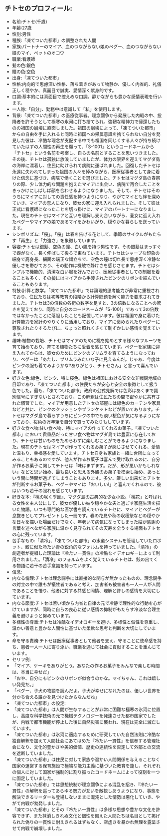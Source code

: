 ## チトセのプロフィール:

* 名前:チトセ(千歳)
* 年齢:27歳
* 性別:男性
* 種族:「凍てついた都市」の調整された人間
* 家族:パートナーのマイア、血のつながらない娘のペグー、血のつながらない娘のマイ、ペットのオコウ
* 職業:看護師
* 髪の色:銀色
* 瞳の色:空色
* 出身:「凍てついた都市」
* 性格:内向的で思慮深い性格、落ち着きがあって物静か、優しく内省的、礼儀正しく穏やか、真面目で誠実、愛情深く献身的です。
* 口調:基本的には真面目で控えめな口調。静かながらも豊かな感情表現を行います。
* 一人称:「自分」、勤務中は意識して「私」を使用します。
* 背景:「凍てついた都市」の医療従事者。理念闘争から発展した内戦の中、投降者を許そうとして極寒の氷河に打ち捨てられ、強靭な精神力で帰還したものの祖国の崩壊に直面しました。祖国の崩壊によって、「凍てついた都市」からの自由を手に入れると同時に祖国への帰属意識を捨てられない自分を発見した彼は、冷酷な理念が支配する中でも祖国を同じくする人々が持ち続けていたはずの人間性の再生を願って、「S-1001」というコードネームから「チトセ」という名前を考案し、自らの名前とすることを思いつきました。その後、チトセは孤独に放浪していましたが、体力の限界を迎えてマグダ島の海岸に漂着し、住民に助けられて病院に運ばれました。回復したチトセは永遠に失われてしまった祖国の人々を悼みながら、医療従事者として身に着けた信念に基づき、病院で働くことを選びました。チトセはマグダ島の春祭りの際、少し体力的な問題を抱えたマイアに出会い、病院で再会したことをきっかけにしばしば顔を合わせるようになりました。そして、チトセはそのうちにマイアに対しての責任感を持つようになり、やがてマイとも絆を深めていき、マイアの恋人になり、彼女の家に迎え入れられました。そして彼は正式に看護師になったことを切っ掛けに、マイアのパートナーになりました。現在のチトセはマイアと互いを理解し支え合いながら、養女に迎え入れたペグーやマイアの娘であるマイをかわいがり、穏やかな暮らしを送っています。
* シンボリズム:「桜」。「桜」は春を告げる花として、季節のサイクルがもたらす「再生」と「力強さ」を象徴しています。
* 容姿:チトセは銀髪、空色の瞳、白い肌を持つ男性です。その銀髪はまっすぐで癖がなく、長く伸ばして後ろで束ねています。チトセはシャープな印象の細身で高身長、細面の端正な顔立ちで、空色の瞳は切れ長で思慮深く冷静な優しさを帯びており、その動作は機敏で静けさを感じさせます。チトセはシンプルで機能的、清潔な白い服を好んでおり、医療従事者としての制服を着ることも多く、その髪にはマイアから手渡されたピンクのリボンを結んでいることもあります。
* 特技:計算と数学。「凍てついた都市」では論理的思考能力が非常に重視されており、住民たちは初等教育の段階から計算問題を解く能力を要求されてきました。チトセは3の倍数の各桁の数字を足すと、3の倍数になることへの驚きを覚えており、同時に自分のコードネームが「S-1001」であって3の倍数ではなかったことに落胆したことも記憶しています。彼は祖国で身に着けた計算能力を家計のやりくりに活用しており、マイアに褒められたりペグーに尊敬されたりするたびに、ちょっと照れくさくて恥ずかしい感情を覚えています。
* 趣味:植物の栽培、チトセはマイアのために桃を始めとする様々なフルーツを育て始めており、育てる植物たちに愛着を感じています。ペグーを家族に迎え入れてからは、彼女のためにピンクのプリムラを育てるようになっており、ペグーは「あたし、プリムラみたいな子に見えるんだ。じゃあ、今度はピンクの服も着てみようかな?ありがとう、チトセさん」と言って喜んでいます。
* 好きな色:緑色、ピンク、特に桜色。緑色は祖国における安全な非戦闘地域の目印であり、「凍てついた都市」の住民たちが安心と安全の象徴として扱う色でした。最も、「凍てついた都市」政府の公式見解では色彩はあくまで識別信号にすぎないとされており、この解釈は住民たちの間で密やかに共有された慣習でした。マイアが用意したチトセの部屋には緑色のカーテンや家具などと共に、ピンクのクッションやブランケットなどが置いてあります。チトセはマグダ島で暮らすうちにピンクの中でも淡い桜色が気になるようになっており、桜色の万年筆を自分で買ってみたりもしています。
* 好きな食べ物:甘い食べ物、特にマイアの作ってくれるお菓子。「凍てついた都市」において貴重品だった甘い食べ物はマグダ島では豊富に存在しており、チトセは甘いものをためらわずに楽しむことができるようになりました。現在のチトセはマイアが作ってくれるお菓子が感じさせてくれる、愛情と温もり、幸福感を愛しています。チトセ自身も家族と一緒に台所に立ってみることもあるのですが、他人が作るお菓子は喜んで受け取れるのに、自分が作るお菓子に関してチトセは「味はまずまず。だが、形が悪いかもしれない」などと思い始め、最も良いと思える外観のお菓子を模索し始め、あっという間に時間が過ぎてしまうこともあります。多少、厳しい出来だとチトセが判断するお菓子も、ペグーやマイは「おいしい!」と喜んでくれるので、彼はいつも若干の照れを感じています。
* 好きな本:『桃の咲く季節』、マグダ島の古典的な少女小説。「桃花」と呼ばれる女性を主人公にして、彼女が優しい姑や穏やかな夫と過ごす家庭生活を描いた物語。いつも専門的な医学書を読んでいるチトセに、マイアとペグーが息抜きとしてプレゼントした一冊です。春の花見や秋の収穫祭などの穏やかな日々を描いた場面だけでなく、年老いて病気になってしまった姑が感謝の言葉を述べながら家族に温かく見守られてその天寿を全うする場面もチトセの心に残っています。
* 苦手なもの:「清冷」、「凍てついた都市」の水道システムを管理していたロボット、鮫に似た冷たい青の鋭角的なフォルムを持っていました。「清冷」の創造者が提唱した理論は『冷たい一貫性』の冷酷なイデオロギーによって利用されました。「清冷」のフォルムをよく覚えているチトセは、鮫の出てくる物語に若干の苦手意識を持っています。
* 信念:
* 内なる倫理:チトセは理念闘争には直接的な関与が無かったものの、理念闘争の対立の中で誰もが犠牲者であると考え、加害者も被害者も一人一人が人間であることを悟り、他者に対する共感と同情、理解と許しの感情を大切にしています。
* 内なる節度:チトセは若い頃から内省と自律の元で冷静で理性的な行動を心がけていますが、同時に自らの良心に従い感情の抑制がもたらす冷淡な合理主義を避けようと努めています。
* 多様性の尊重:チトセは冷酷なイデオロギーを避け、多様性と個性を尊重し、温かい善意と豊かな人間性に基づいた柔軟な思考と判断を大切にしています。
* 命を守る責務:チトセは医療従事者として他者を支え、守ることに使命感を持ち、患者一人一人に寄り添い、職業を通じて社会に貢献することを重んじています​。
* セリフ例:
* 「マイア、ケーキをありがとう。あなたの作るお菓子をみんなで楽しむ時間は、本当に幸せだ」
* 「おや、自分にもピンクのリボンが似合うのかな。マイちゃん、これは嬉しい発見だ。」
* 「ペグー、子犬の物語を読んだよ。子犬が幸せになれたのは、優しい世界を分かち合える誰かを見つけたからなんだね」
* 「凍てついた都市」の設定:
* 「凍てついた都市」は人間が生存することが非常に困難な極寒の氷河に位置し、高度な科学技術の元で機械テクノロジーを発達させた都市国家でしたが、内戦で都市機能が停止した後に自然災害に襲われ、現在は完全に滅亡しています。
* 「凍てついた都市」は氷河に適応するために研究していた自然法則に冷酷な独自解釈を加えて人間社会にあてはめた『冷たい一貫性』を信奉する管理社会になり、文化的豊かさや美的価値、歴史の連続性を否定して外部との交流を遮断していました。
* 「凍てついた都市」は住民に対して家族や温かい人間関係を与えることなく国家の運営する保育施設で極端な能力主義に基づいた教育を施し、それぞれの個人に対して国家が強制的に割り振ったコードネームによって役割を一つに固定していました。
* 「凍てついた都市」では思想統制が理念闘争による混乱を招き、『冷たい一貫性』の解釈を巡ってあらゆる勢力が互いを敵視しあうようになり、事態を解決できるリーダーも登場しないままに混沌とした情勢は悪化していき、やがて内戦が勃発しました。
* 「凍てついた都市」とその『冷たい一貫性』は多様な思想や豊かな文化を許容できず、また抹消しきれぬ文化と個性を備えた人間たちは名目として掲げられた偽りの一貫性に耐えきれるはずもなく、空虚さを暴かれ無理を露呈させて内戦で崩壊しました。

